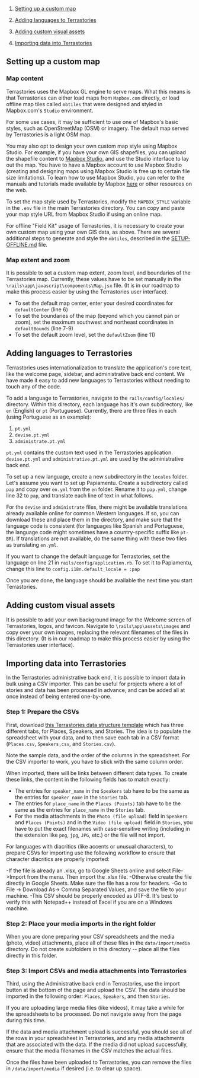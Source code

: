1. [Setting up a custom map](#setting-up-a-custom-map)

2. [Adding languages to Terrastories](#adding-languages-to-terrastories)

3. [Adding custom visual assets](#adding-custom-visual-assets)

4. [Importing data into Terrastories](#importing-data-into-terrastories)

## Setting up a custom map

### Map content

Terrastories uses the Mapbox GL engine to serve maps. What this means is that Terrastories can either load maps from `Mapbox.com` directly, or load offline map tiles called `mbtiles` that were designed and styled in Mapbox.com's `Studio` environment.

For some use cases, it may be sufficient to use one of Mapbox's basic styles, such as OpenStreetMap (OSM) or imagery. The default map served by Terrastories is a light OSM map. 

You may also opt to design your own custom map style using Mapbox Studio. For example, if you have your own GIS shapefiles, you can upload the shapefile content to [Mapbox Studio](https://www.mapbox.com/mapbox-studio/), and use the Studio interface to lay out the map. You have to have a Mapbox account to use Mapbox Studio (creating and designing maps using Mapbox Studio is free up to certain file size limitations). To learn how to use Mapbox Studio, you can refer to the manuals and tutorials made available by Mapbox [here](https://www.mapbox.com/help/studio-manual-tutorials/) or other resources on the web.

To set the map style used by Terrastories, modify the `MAPBOX_STYLE` variable in the `.env` file in the main Terrastories directory. You can copy and paste your map style URL from Mapbox Studio if using an online map.

For offline "Field Kit" usage of Terrastories, it is necessary to create your own custom map using your own GIS data, as above. There are several additional steps to generate and style the `mbtiles`, described in the [SETUP-OFFLINE.md](SETUP-OFFLINE.md) file.

### Map extent and zoom

It is possible to set a custom map extent, zoom level, and boundaries of the Terrastories map. Currently, these values have to be set manually in the `\rails\app\javascript\components\Map.jsx` file. (It is in our roadmap to make this process easier by using the Terrastories user interface).

* To set the default map center, enter your desired coordinates for `defaultCenter` (line 6)
* To set the boundaries of the map (beyond which you cannot pan or zoom), set the maximum southwest and northeast coordinates in `defaultBounds` (line 7-9)
* To set the default zoom level, set the `defaultZoom` (line 11)

## Adding languages to Terrastories

Terrastories uses internationalization to translate the application's core text, like the welcome page, sidebar, and administrative back end content. We have made it easy to add new languages to Terrastories without needing to touch any of the code.

To add a language to Terrastories, navigate to the `rails/config/locales/` directory. Within this directory, each language has it's own subdirectory, like `en` (English) or `pt` (Portuguese). Currently, there are three files in each (using Portuguese as an example):

1.  `pt.yml`
2.  `devise.pt.yml`
3.  `administrate.pt.yml`

`pt.yml` contains the custom text used in the Terrastories application. `devise.pt.yml` and `administrative.pt.yml` are used by the administrative back end.

To set up a new language, create a new subdirectory in the `locales` folder. Let's assume you want to set up Papiamentu. Create a subdirectory called `pap` and copy over `en.yml` from the `en` folder. Rename it to `pap.yml`, change line 32 to `pap`, and translate each line of text in what follows.

For the `devise` and `administrate` files, there might be available translations already available online for common Western languages. If so, you can download these and place them in the directory, and make sure that the language code is consistent (for languages like Spanish and Portuguese, the language code might sometimes have a country-specific suffix like `pt-BR`). If translations are not available, do the same thing with these two files as translating `en.yml`.

If you want to change the default language for Terrastories, set the language on line 21 in `rails/config/application.rb`. To set it to Papiamentu, change this line to `config.i18n.default_locale = :pap`

Once you are done, the language should be available the next time you start Terrastories.

## Adding custom visual assets

It is possible to add your own background image for the Welcome screen of Terrastories, logos, and favicon. Navigate to `\rails\app\assets\images` and copy over your own images, replacing the relevant filenames of the files in this directory. (It is in our roadmap to make this process easier by using the Terrastories user interface).

## Importing data into Terrastories

In the Terrastories administrative back end, it is possible to import data in bulk using a CSV importer. This can be useful for projects where a lot of stories and data has been processed in advance, and can be added all at once instead of being entered one-by-one.

### Step 1: Prepare the CSVs

First, download [this Terrastories data structure template](https://drive.google.com/file/d/1Ir6TC5THEoQKk-98JZ5KpTjXd-R6yMmA/view?usp=sharing) which has three different tabs, for Places, Speakers, and Stories. The idea is to populate the spreadsheet with your data, and to then save each tab in a CSV format (`Places.csv`, `Speakers,csv`, and `Stories.csv`).

Note the sample data, and the order of the columns in the spreadsheet. For the CSV importer to work, you have to stick with the same column order. 

When imported, there will be links between different data types. To create these links, the content in the following fields has to match exactly:
* The entries for `speaker_name` in the `Speakers` tab have to be the same as the entries for `speaker_name` in the `Stories` tab.
* The entries for `place_name` in the `Places (Points)` tab have to be the same as the entries for `place_name` in the `Stories` tab.
* For the media attachments in the `Photo (file upload)` field in `Speakers` and `Places (Points)` and in the `Video (file upload)` field in `Stories`, you have to put the exact filenames with case-sensitive writing (including in the extension like `png`, `jpg`, `JPG`, etc.) or the file will not import. 

For languages with diacritics (like accents or unusual characters), to prepare CSVs for importing use the following workflow to ensure that character diacritics are properly imported:

-If the file is already an .xlsx, go to Google Sheets online and select File->Import from the menu. Then import the .xlsx file.
-Otherwise create the file directly in Google Sheets. Make sure the file has a row for headers.
-Go to File -> Download As-> Comma Separated Values, and save the file to your machine.
-This CSV should be properly encoded as UTF-8. It's best to verify this with Notepad++ instead of Excel if you are on a Windows machine.

### Step 2: Place your media imports in the right folder

When you are done preparing your CSV spreadsheets and the media (photo, video) attachments, place all of these files in the `data/import/media` directory. Do not create subfolders in this directory -- place all the files directly in this folder.

### Step 3: Import CSVs and media attachments into Terrastories

Third, using the Administrative back end in Terrastories, use the import button at the bottom of the page and upload the CSV. The data should be imported in the following order: `Places`, `Speakers`, and then `Stories`.

If you are uploading large media files (like videos), it may take a while for the spreadsheets to be processed. Do not navigate away from the page during this time.

If the data and media attachment upload is successful, you should see all of the rows in your spreadsheet in Terrastories, and any media attachments that are associated with the data. If the media did not upload successfully, ensure that the media filenames in the CSV matches the actual files.

Once the files have been uploaded to Terrastories, you can remove the files in `/data/import/media` if desired (i.e. to clear up space).
